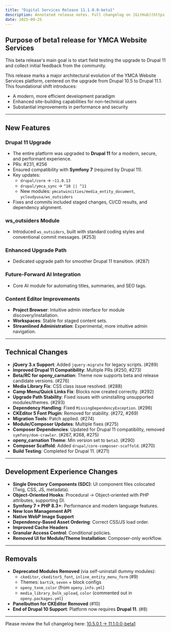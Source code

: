 ```yaml
---
title: "Digital Services Release 11.1.0.0-beta1"
description: Annotated release notes. Full changelog on [GitHub](https://github.com/open-y-project/ymca/compare/10.5.0.1...11.1.0.0-beta1)
date: 2025-09-25
---
```


## Purpose of beta1 release for YMCA Website Services

This beta release's main goal is to start field testing the upgrade to Drupal 11 and collect initial feedback from the community.  

This release marks a major architectural evolution of the YMCA Website Services platform, centered on the upgrade from Drupal 10.5 to Drupal 11.1.  
This foundational shift introduces:
- A modern, more efficient development paradigm  
- Enhanced site-building capabilities for non-technical users  
- Substantial improvements in performance and security  

---

## New Features

### Drupal 11 Upgrade
- The entire platform was upgraded to **Drupal 11** for a modern, secure, and performant experience.  
- PRs: #231, #256  
- Ensured compatibility with **Symfony 7** (required by Drupal 11).  
- Key updates:  
  - `drupal/core` → `~11.0.13`  
  - `drupal/ymca_sync` → `^10 || ^11`  
  - New modules: `ymcatwincities/media_entity_document`, `ycloudyusa/ws_outsiders`  
- Fixes and commits included staged changes, CI/CD results, and dependency alignment.  

### ws_outsiders Module
- Introduced `ws_outsiders`, built with standard coding styles and conventional commit messages. (#253)

### Enhanced Upgrade Path
- Dedicated upgrade path for smoother Drupal 11 transition. (#287)

### Future-Forward AI Integration
- Core AI module for automating titles, summaries, and SEO tags.  

### Content Editor Improvements
- **Project Browser**: Intuitive admin interface for module discovery/installation.  
- **Workspaces**: Stable for staged content sets.  
- **Streamlined Administration**: Experimental, more intuitive admin navigation.  

---

## Technical Changes

- **jQuery 3.x Support**: Added `jquery-migrate` for legacy scripts. (#289)  
- **Improved Drupal 11 Compatibility**: Multiple PRs (#250, #273)  
- **Beta/RC for openy_carnation**: Theme now supports beta and release candidate versions. (#276)  
- **Media Library Fix**: CSS class issue resolved. (#288)  
- **Camp Menu/Quick Links Fix**: Blocks now created correctly. (#292)  
- **Upgrade Path Stability**: Fixed issues with uninstalling unsupported modules/themes. (#293)  
- **Dependency Handling**: Fixed `MissingDependencyException`. (#296)  
- **CKEditor 5 Font Plugin**: Removed for stability. (#272, #269)  
- **Migration Tools**: Patch applied. (#274)  
- **Module/Composer Updates**: Multiple fixes (#275)  
- **Composer Dependencies**: Updated for Drupal 11 compatibility, removed `symfony/dom-crawler`. (#267, #268, #275)  
- **openy_carnation Theme**: Min version set to `beta3`. (#290)  
- **Composer Scaffold**: Added `drupal/core-composer-scaffold`. (#270)  
- **Build Testing**: Completed for Drupal 11. (#271)  

---

## Development Experience Changes

- **Single Directory Components (SDC)**: UI component files colocated (Twig, CSS, JS, metadata).  
- **Object-Oriented Hooks**: Procedural → Object-oriented with PHP attributes, supporting DI.  
- **Symfony 7 + PHP 8.3+**: Performance and modern language features.  
- **New Icon Management API**  
- **Native WebP Image Support**  
- **Dependency-Based Asset Ordering**: Correct CSS/JS load order.  
- **Improved Cache Headers**  
- **Granular Access Control**: Conditional policies.  
- **Removed UI for Module/Theme Installation**: Composer-only workflow.  

---

## Removals

- **Deprecated Modules Removed** (via self-uninstall dummy modules):  
  - `ckeditor`, `ckeditor5_font`, `inline_entity_menu_form` (#9)  
  - Themes: `bartik`, `seven` + block configs  
  - `openy_txnm_color` (from `openy.info.yml`)  
  - `media_library_bulk_upload`, `color` (commented out in `openy.packages.yml`)  
- **Panelbutton for CKEditor Removed** (#10)  
- **End of Drupal 10 Support**: Platform now requires **Drupal 11**. (#8)  

---

Please review the full changelog here: 
[10.5.0.1 → 11.1.0.0-beta1](https://github.com/open-y-project/ymca/compare/10.5.0.1...11.1.0.0-beta1)
